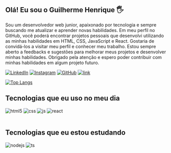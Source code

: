 ## Olá! Eu sou o Guilherme Henrique 🖐️
Sou um desenvolvedor web junior, apaixonado por tecnologia e sempre buscando me atualizar e aprender novas habilidades. Em meu perfil no GitHub, você poderá encontrar projetos pessoais que desenvolvi utilizando as minhas habilidades em HTML, CSS, JavaScript e React.
Gostaria de convidá-los a visitar meu perfil e conhecer meu trabalho. Estou sempre aberto a feedbacks e sugestões para melhorar meus projetos e desenvolver minhas habilidades.
Obrigado pela atenção e espero poder contribuir com minhas habilidades em algum projeto futuro.

[![LinkedIn](https://img.shields.io/badge/LinkedIn-0077B5?style=for-the-badge&logo=linkedin&logoColor=white)](https://www.linkedin.com/in/guilherme-henrique-0922a2205/)
[![Instagram](https://img.shields.io/badge/Instagram-E4405F?style=for-the-badge&logo=instagram&logoColor=white)](https://www.instagram.com/guilherme.militao/)
[![GitHub](https://img.shields.io/badge/GitHub-100000?style=for-the-badge&logo=github&logoColor=white)](https://github.com/oisouguilherme)
[![link](https://img.shields.io/badge/Gmail-D14836?style=for-the-badge&logo=gmail&logoColor=white)](https://portifolio-guilherme-frontend.netlify.app/)

[![Top Langs](https://github-readme-stats.vercel.app/api/top-langs/?username=oisouguilherme&layout=compact)](https://github.com/anuraghazra/github-readme-stats)

## Tecnologias que eu uso no meu dia

<div style="display: inline_block">
  <img align="center" alt="html5" src="https://img.shields.io/badge/HTML5-E34F26?style=for-the-badge&logo=html5&logoColor=white" />
  <img align="center" alt="css" src="https://img.shields.io/badge/CSS3-1572B6?style=for-the-badge&logo=css3&logoColor=white" />
  <img align="center" alt="js" src="https://img.shields.io/badge/JavaScript-F7DF1E?style=for-the-badge&logo=javascript&logoColor=black" />
  <img align="center" alt="react" src="https://img.shields.io/badge/React-20232A?style=for-the-badge&logo=react&logoColor=61DAFB" />
</div><br/>

## Tecnologias que eu estou estudando
<div style="display: inline_block">
    <img align="center" alt="nodejs" src="https://img.shields.io/badge/Node.js-43853D?style=for-the-badge&logo=node.js&logoColor=white" />
    <img align="center" alt="ts" src="https://img.shields.io/badge/TypeScript-007ACC?style=for-the-badge&logo=typescript&logoColor=white" />
</div><br/>


